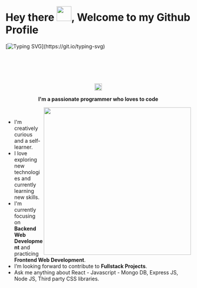 
# Hey there <img src="https://github.com/oHTGo/oHTGo/blob/main/images/hi.gif" width="40px" height="40px">, Welcome to my Github Profile
[![Typing SVG](https://readme-typing-svg.demolab.com?font=Nova+Square&weight=800&size=24&pause=1000&color=18F7A4&random=false&width=435&lines=Hi+there!+I+am+Sinan%2C;I'm+fullstack+React+developer%2C;and+MERN-Stack+Developer.)](https://git.io/typing-svg)
<h1 align="center">
  
  <br>
 
</h1>

<!-- Counter -->
<p align="center">
  <img alt="Profile 𝚟𝚒𝚎𝚠𝚜" height="20px" src="https://hits.seeyoufarm.com/api/count/incr/badge.svg?url=https://github.com/oHTGo&count_bg=%23579E91&title_bg=%23555555&icon=&icon_color=%23E7E7E7&title=Views&edge_flat=false">
</p>

<p align="center">
  <b>I'm a passionate programmer who loves to code</b>
</p>

<img align='right' src="https://github.com/oHTGo/oHTGo/blob/main/images/coding.gif" width="400">
<br>

- I'm creatively curious and a self-learner.
- I love exploring new technologies and currently learning new skills.
- I'm currently focusing on **Backend Web Development** and practicing **Frontend Web Development**.
- I’m looking forward to contribute to **Fullstack Projects**.
- Ask me anything about React - Javascript - Mongo DB, Express JS, Node JS, Third party CSS libraries.
